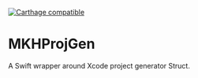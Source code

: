 [![Carthage compatible](https://img.shields.io/badge/Carthage-compatible-4BC51D.svg?style=flat)](https://github.com/Carthage/Carthage)

# MKHProjGen
A Swift wrapper around Xcode project generator Struct.
